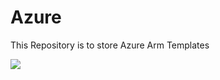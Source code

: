 # Azure
This Repository is to store Azure Arm Templates

<a href="https://azuredeploy.net/
   repository=https://github.com/rvanaparthi/Azure/blob/master/azure-arm-templates/azuredeploy.json"
   target="_blank">
   <img src="http://azuredeploy.net/deploybutton.png"/>
</a>